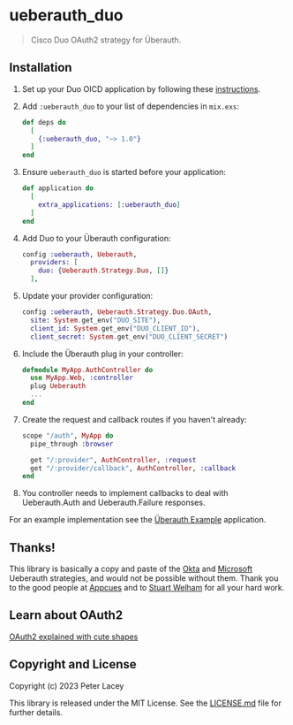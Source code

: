 # ueberauth_duo

> Cisco Duo OAuth2 strategy for Überauth.

## Installation

1.  Set up your Duo OICD application by following these [instructions](https://duo.com/docs/sso-oidc-generic).

2.  Add `:ueberauth_duo` to your list of dependencies in `mix.exs`:

    ```elixir
    def deps do
      [
        {:ueberauth_duo, "~> 1.0"}
      ]
    end
    ```

3.  Ensure `ueberauth_duo` is started before your application:

    ```elixir
    def application do
      [
        extra_applications: [:ueberauth_duo]
      ]
    end
    ```

4.  Add Duo to your Überauth configuration:

    ```elixir
    config :ueberauth, Ueberauth,
      providers: [
        duo: {Ueberauth.Strategy.Duo, []}
      ],
    ```

5.  Update your provider configuration:

    ```elixir
    config :ueberauth, Ueberauth.Strategy.Duo.OAuth,
      site: System.get_env("DUO_SITE"),
      client_id: System.get_env("DUO_CLIENT_ID"),
      client_secret: System.get_env("DUO_CLIENT_SECRET")
    ```

6.  Include the Überauth plug in your controller:

    ```elixir
    defmodule MyApp.AuthController do
      use MyApp.Web, :controller
      plug Ueberauth
      ...
    end
    ```
7.  Create the request and callback routes if you haven't already:

    ```elixir
    scope "/auth", MyApp do
      pipe_through :browser

      get "/:provider", AuthController, :request
      get "/:provider/callback", AuthController, :callback
    end
    ```

8. You controller needs to implement callbacks to deal with Ueberauth.Auth and Ueberauth.Failure responses.

For an example implementation see the [Überauth Example](https://github.com/ueberauth/ueberauth_example) application.

## Thanks!
This library is basically a copy and paste of the [Okta](https://github.com/appcues/ueberauth_okta) and [Microsoft](https://github.com/swelham/ueberauth_microsoft) Ueberauth strategies, and would not be possible without them. Thank you to the good people at [Appcues](https://www.appcues.com/) and to [Stuart Welham](https://github.com/swelham) for all your hard work.

## Learn about OAuth2
[OAuth2 explained with cute shapes](https://engineering.backmarket.com/oauth2-explained-with-cute-shapes-7eae51f20d38)

## Copyright and License

Copyright (c) 2023 Peter Lacey

This library is released under the MIT License. See the [LICENSE.md](./LICENSE.md) file
for further details.
